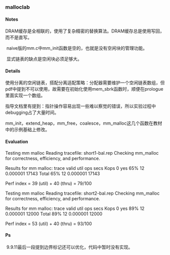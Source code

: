 ### malloclab

#### Notes

​	DRAM缓存是全相联的，使用了复杂精密的替换算法。DRAM缓存总是使用写回，而不是直写。

​	naive版的mm.c中mm_init函数是空的，也就是没有空闲块的管理功能。

​	显式链表的缺点是空闲块必须足够大。

#### Details

​	使用分离的空闲链表，搭配分离适配策略：分配器需要维护一个空闲链表数组，但pdf中提到不可以使用，故需要在初始化使用mem_sbrk函数时，顺便在prologue里面实现一个数组。

​	指导文档里有提到：指针操作容易出现一些难以察觉的错误，所以实验过程中debugging占了大量时间。

​	mm_init，extend_heap，mm_free，coalesce，mm_malloc这几个函数在教材中的示例基础上修改。

#### Evaluation

Testing mm malloc
Reading tracefile: short1-bal.rep
Checking mm_malloc for correctness, efficiency, and performance.

Results for mm malloc:
trace  valid  util     ops      secs  Kops
 0       yes   65%      12  0.000001 17143
Total          65%      12  0.000001 17143

Perf index = 39 (util) + 40 (thru) = 79/100



Testing mm malloc
Reading tracefile: short2-bal.rep
Checking mm_malloc for correctness, efficiency, and performance.

Results for mm malloc:
trace  valid  util     ops      secs  Kops
 0       yes   89%      12  0.000001 12000
Total          89%      12  0.000001 12000

Perf index = 53 (util) + 40 (thru) = 93/100

#### Ps

​	9.9.11最后一段提到边界标记还可以优化，代码中暂时没有实现。

